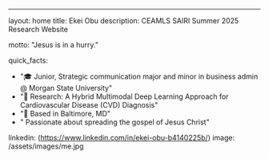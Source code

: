 ---
layout: home
title: Ekei Obu
description: CEAMLS SAIRI Summer 2025 Research Website

motto: "Jesus is in a hurry."

quick_facts:
  - "🎓 Junior, Strategic communication major and minor in business admin @ Morgan State University"
  - "🔬 Research: A Hybrid Multimodal Deep Learning Approach for Cardiovascular Disease (CVD) Diagnosis"
  - "📍 Based in Baltimore, MD"
  - " Passionate about spreading the gospel of Jesus Christ"

linkedin: (https://www.linkedin.com/in/ekei-obu-b4140225b/)
image: /assets/images/me.jpg
